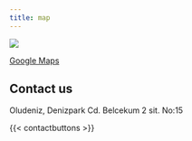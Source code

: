 ```yaml
---
title: map
---
```


![](/uploads/map123.png)

[Google Maps](https://maps.app.goo.gl/nedsoQVBUxQnbh638)

## Contact us

Oludeniz, Denizpark Cd.
Belcekum 2 sit. No:15 



{{< contactbuttons >}}